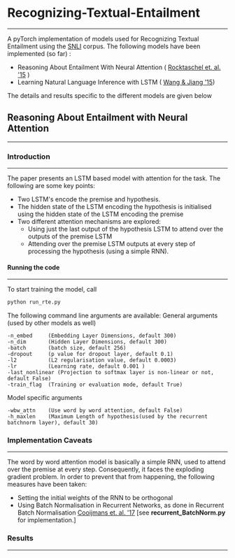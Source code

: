 # Recognizing-Textual-Entailment
---------------------
A pyTorch implementation of models used for Recognizing Textual Entailment using the [SNLI](https://nlp.stanford.edu/projects/snli/) corpus. The following models have been implemented (so far) :

* Reasoning About Entailment With Neural Attention ( [Rocktaschel et. al. '15](https://arxiv.org/pdf/1509.06664.pdf) )
* Learning Natural Language Inference with LSTM ( [Wang & Jiang '15](http://www.aclweb.org/anthology/N16-1170))

The details and results specific to the different models are given below
## Reasoning About Entailment with Neural Attention
---------------------
### Introduction
----------------------------
The paper presents an LSTM based model with attention for the task. The following are some key points:

* Two LSTM's encode the premise and hypothesis.
* The hidden state of the LSTM encoding the hypothesis is initialised using the hidden state of the LSTM encoding the premise
* Two different attention mechanisms are explored:
	* Using just the last output of the hypothesis LSTM to attend over the outputs of the premise LSTM
	* Attending over the premise LSTM outputs at every step of processing the hypothesis (using a simple RNN).
#### Running the code
--------------------------------
To start training the model, call
```bash
python run_rte.py 
``` 
The following command line arguments are available:
General arguments (used by other models as well)


    -n_embed     (Embedding Layer Dimensions, default 300)
    -n_dim       (Hidden Layer Dimensions, default 300)
    -batch       (batch size, default 256)
    -dropout     (p value for dropout layer, default 0.1)
    -l2          (L2 regularisation value, default 0.0003)
    -lr          (Learning rate, default 0.001 )
    -last_nonlinear	(Projection to softmax layer is non-linear or not, default False)
    -train_flag  (Training or evaluation mode, default True)
Model specific arguments    
	
	-wbw_attn    (Use word by word attention, default False)
    -h_maxlen    (Maximum Length of hypothesis(used by the recurrent batchnorm layer), default 30)


### Implementation Caveats
--------------------------

The word by word attention model is basically a simple RNN, used to attend over the premise at every step. Consequently, it faces the exploding gradient problem. In order to prevent that from happening, the following measures have been taken:

* Setting the initial weights of the RNN to be orthogonal
* Using Batch Normalisation in Recurrent Networks, as done in Recurrent Batch Normalisation [Cooijmans et. al. '17](https://arxiv.org/pdf/1603.09025.pdf) [see **recurrent_BatchNorm.py** for implementation.]

### Results 
---------------------------





